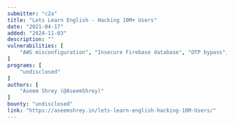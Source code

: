 ```yaml
---
submitter: "c2a"
title: "Lets Learn English - Hacking 10M+ Users"
date: "2021-04-17"
added: "2024-11-03"
description: ""
vulnerabilities: [
    "AWS misconfiguration", "Insecure Firebase database", "OTP bypass", "Account takeover", "Logic flaw"
]
programs: [
    "undisclosed"
]
authors: [
    "Aseem Shrey (@AseemShrey)"
]
bounty: "undisclosed"
link: "https://aseemshrey.in/lets-learn-english-hacking-10M-Users/"
---
```




